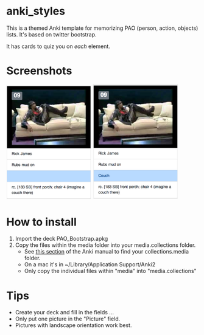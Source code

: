 # anki_styles
This is a themed Anki template for memorizing PAO (person, action, objects) lists.  It's based on twitter bootstrap.

It has cards to quiz you on *each* element.

# Screenshots
<img src="screenshots/poa_1.png" width="223" /> <img src="screenshots/pao_2.png" width="224" />

# How to install
1. Import the deck PAO_Bootstrap.apkg
2. Copy the files within the media folder into your media.collections folder. 
   * See [this section](https://apps.ankiweb.net/docs/manual.html#files) of the Anki manual to find your collections.media folder.
   * On a mac it's in ~/Library/Application Support/Anki2
   * Only copy the individual files within "media" into "media.collections"
  
# Tips
* Create your deck and fill in the fields ...
* Only put one picture in the "Picture" field.  
* Pictures with landscape orientation work best.
